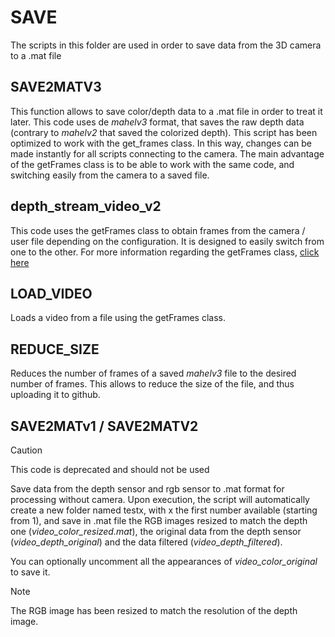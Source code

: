 # SAVE
The scripts in this folder are used in order to save data from the 3D camera to a .mat file

## SAVE2MATV3
This function allows to save color/depth data to a .mat file in order to treat it later. 
This code uses de _mahelv3_ format, that saves the raw depth data (contrary to _mahelv2_ that saved the colorized depth). 
This script has been optimized to work with the get_frames class. In this way, changes can be made instantly for all scripts connecting to the camera.
The main advantage of the getFrames class is to be able to work with the same code, and switching easily from the camera to a saved file. 

## depth_stream_video_v2
This code uses the getFrames class to obtain frames from the camera / user file depending on the configuration.
It is designed to easily switch from one to the other.
For more information regarding the getFrames class, [click here](/../main/modules/readme.md)

## LOAD_VIDEO
Loads a video from a file using the getFrames class.

## REDUCE_SIZE
Reduces the number of frames of a saved _mahelv3_ file to the desired number of frames. 
This allows to reduce the size of the file, and thus uploading it to github.

## SAVE2MATv1 / SAVE2MATV2

> [!CAUTION]
> This code is deprecated and should not be used

Save data from the depth sensor and rgb sensor to .mat format for processing without camera. 
Upon execution, the script will automatically create a new folder named testx, with x the first number available (starting from 1), and save in .mat file the RGB images resized to match the depth one (_video_color_resized.mat_), the original data from the depth sensor (_video_depth_original_) and the data filtered (_video_depth_filtered_).

You can optionally uncomment all the appearances of _video_color_original_ to save it.

> [!NOTE]
> The RGB image has been resized to match the resolution of the depth image.
